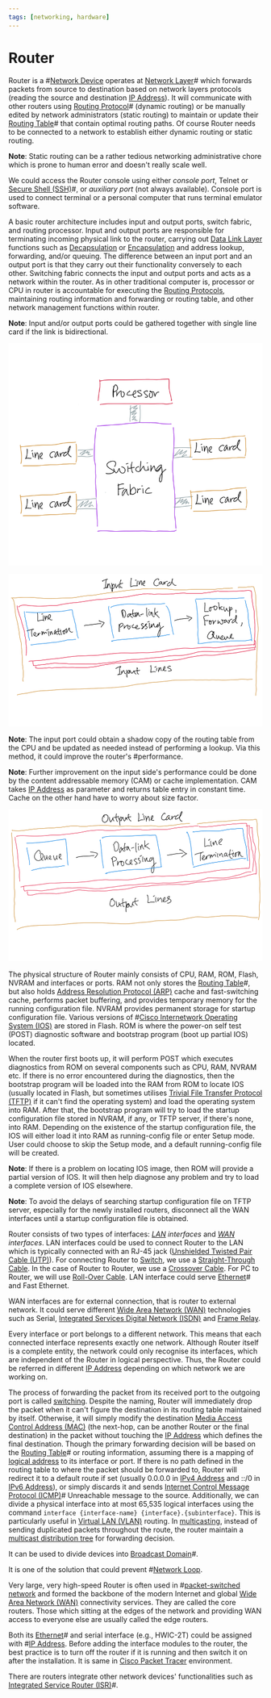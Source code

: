 ```yaml
---
tags: [networking, hardware]
---
```


# Router

Router is a #[Network Device](202207051821.md) operates at
[Network Layer](202206131702.md)# which forwards packets from source to destination
based on network layers protocols (reading the source and destination
[IP Address](202206281021.md)). It will communicate with other routers using
[Routing Protocol](202207061815.md)# (dynamic routing) or be manually edited by
network administrators (static routing) to maintain or update their
[Routing Table](202210112056.md)# that contain optimal routing paths. Of course
Router needs to be connected to a network to establish either dynamic routing or
static routing.

**Note**: Static routing can be a rather tedious networking administrative chore
which is prone to human error and doesn't really scale well.

We could access the Router console using either *console port*, Telnet or
[Secure Shell (SSH)](202205191908.md)#, or *auxiliary port* (not always
available). Console port is used to connect terminal or a personal computer that
runs terminal emulator software.

A basic router architecture includes input and output ports, switch fabric, and
routing processor. Input and output ports are responsible for terminating
incoming physical link to the router, carrying out [Data Link Layer](202206131651.md)
functions such as [Decapsulation](202210012048.md) or
[Encapsulation](202210012046.md) and address lookup, forwarding, and/or queuing.
The difference between an input port and an output port is that they carry out
their functionality conversely to each other. Switching fabric connects the input
and output ports and acts as a network within the router. As in other
traditional computer is, processor or CPU in router is accountable for executing
the [Routing Protocols](202207061815.md), maintaining routing information and
forwarding or routing table, and other network management functions within
router.

**Note**: Input and/or output ports could be gathered together with single line
card if the link is bidirectional.

![Router architecture](./pic/router-architecture.png)

![Input line card](./pic/router-input-line-card.png)

**Note**: The input port could obtain a shadow copy of the routing table from
the CPU and be updated as needed instead of performing a lookup. Via this
method, it could improve the router's #performance.

**Note**: Further improvement on the input side's performance could be done by
the content addressable memory (CAM) or cache implementation. CAM takes [IP Address](202206281021.md)
as parameter and returns table entry in constant time. Cache on the other hand
have to worry about size factor.

![Input line card](./pic/router-output-line-card.png)

The physical structure of Router mainly consists of CPU, RAM, ROM, Flash, NVRAM
and interfaces or ports. RAM not only stores the [Routing Table](202210112056.md)#,
but also holds [Address Resolution Protocol (ARP)](202209301002.md) cache and
fast-switching cache, performs packet buffering, and provides temporary memory
for the running configuration file. NVRAM provides permanent storage for startup
configuration file. Various versions of #[Cisco Internetwork Operating System (IOS)](202210012232.md)
are stored in Flash. ROM is where the power-on self test (POST) diagnostic
software and bootstrap program (boot up partial IOS) located.

When the router first boots up, it will perform POST which executes diagnostics
from ROM on several components such as CPU, RAM, NVRAM etc. If there is no error
encountered during the diagnostics, then the bootstrap program will be loaded
into the RAM from ROM to locate IOS (usually located in Flash, but sometimes
utilises [Trivial File Transfer Protocol (TFTP)](202303021112.md) if it can't
find the operating system) and load the operating system into RAM. After that,
the bootstrap program will try to load the startup configuration file stored in
NVRAM, if any, or TFTP server, if there's none, into RAM. Depending on the
existence of the startup configuration file, the IOS will either load it into
RAM as running-config file or enter Setup mode. User could choose to skip the
Setup mode, and a default running-config file will be created.

**Note**: If there is a problem on locating IOS image, then ROM will provide a
partial version of IOS. It will then help diagnose any problem and try to load
a complete version of IOS elsewhere.

**Note**: To avoid the delays of searching startup configuration file on TFTP
server, especially for the newly installed routers, disconnect all the WAN
interfaces until a startup configuration file is obtained.

Router consists of two types of interfaces: *[LAN](202207051554.md) interfaces*
and *[WAN](202207150833.md) interfaces*. LAN interfaces could be used to connect
Router to the LAN which is typically connected with an RJ-45 jack
([Unshielded Twisted Pair Cable (UTP)](202210111822.md)). For connecting Router
to [Switch](202207051907.md), we use a [Straight-Through Cable](202210111828.md).
In the case of Router to Router, we use a [Crossover Cable](202210111835.md).
For PC to Router, we will use [Roll-Over Cable](202210111839.md). LAN interface
could serve [Ethernet](202207051550.md)# and Fast Ethernet.

WAN interfaces are for external connection, that is router to external network.
It could serve different [Wide Area Network (WAN)](202207150833.md) technologies
such as Serial, [Integrated Services Digital Network (ISDN)](202208311145.md)
and [Frame Relay](202208291308.md).

Every interface or port belongs to a different network. This means that each
connected interface represents exactly one network. Although Router itself is a
complete entity, the network could only recognise its interfaces, which are
independent of the Router in logical perspective. Thus, the Router could be
referred in different [IP Address](202206281021.md) depending on which network
we are working on.

The process of forwarding the packet from its received port to the outgoing port
is called [switching](202207051907.md). Despite the naming, Router will
immediately drop the packet when it can't figure the destination in its routing
table maintained by itself. Otherwise, it will simply modify the destination
[Media Access Control Address (MAC)](202206151451.md) (the next-hop, can be another
Router or the final destination) in the packet without touching the
[IP Address](202206281021.md) which defines the final destination. Though the
primary forwarding decision will be based on the [Routing Table](202210112056.md)#
or routing information, assuming there is a mapping of [logical address](202206281021.md)
to its interface or port. If there is no path defined in the routing table to
where the packet should be forwarded to, Router will redirect it to a default
route if set (usually 0.0.0.0 in [IPv4 Address](202206151453.md) and ::/0 in
[IPv6 Address](202206281129.md)), or simply discards it and sends
[Internet Control Message Protocol (ICMP)](202209270927.md)# Unreachable message
to the source. Additionally, we can divide a physical interface into at most
65,535 logical interfaces using the command `interface {interface-name}
{interface}.{subinterface}`. This is particularly useful in [Virtual LAN (VLAN)](202207061741.md)
routing. In [multicasting](202302201639.md), instead of sending duplicated
packets throughout the route, the router maintain a [multicast distribution tree](202302201821.md)
for forwarding decision.

It can be used to divide devices into [Broadcast Domain](202207061732.md)#.

It is one of the solution that could prevent #[Network Loop](202207081644.md).

Very large, very high-speed Router is often used in
#[packet-switched network](202207150848.md) and formed the backbone of the modern
Internet and global [Wide Area Network (WAN)](202207150833.md) connectivity
services. They are called the core routers. Those which sitting at the edges of
the network and providing WAN access to everyone else are usually called the
edge routers.

Both its [Ethernet](202207051550.md)# and serial interface (e.g., HWIC-2T) could
be assigned with #[IP Address](202206281021.md). Before adding the interface
modules to the router, the best practice is to turn off the router if it is
running and then switch it on after the installation. It is same in
[Cisco Packet Tracer](202210132259.md) environment.

There are routers integrate other network devices' functionalities such as
[Integrated Service Router (ISR)](202210012057.md)#.
